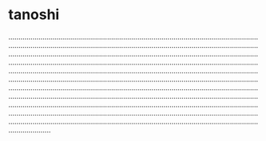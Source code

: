 # tanoshi
.........................................................................................................................................................................................................................................................................................................................................................................................................................................................................................................................................................................................................................................................................................................................................................................................................................................................................................................................................................................................................................................................................................................................................................................................................................................................................................................................................................................................................................................